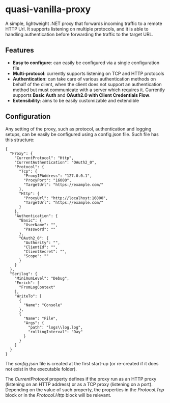 # quasi-vanilla-proxy

A simple, lightweight .NET proxy that forwards incoming traffic to a remote HTTP Url. It supports listening on multiple protocols, and it is able to handling authentication before forwarding the traffic to the target URL.

## Features
 - **Easy to configure**: can easily be configured via a single configuration file
 - **Multi-protocol**: currently supports listening on TCP and HTTP protocols
 - **Authentication**: can take care of various authentication methods on behalf of the client, when the client does not support an authentication method but must communicate with a server which requires it. Currently supports **Basic Auth** and **OAuth2.0 with Client Credentials Flow**.
 - **Extensibility**: aims to be easily customizable and extendible

## Configuration
Any setting of the proxy, such as protocol, authentication and logging setups, can be easily be configured using a config.json file. Such file has this structure: 

```
{
  "Proxy": {
    "CurrentProtocol": "Http",
    "CurrentAuthentication": "OAuth2_0",
    "Protocol": {
      "Tcp": {
        "ProxyIPAddress": "127.0.0.1",
        "ProxyPort": "16000",
        "TargetUrl": "https://example.com/"
      },
      "Http": {
        "ProxyUrl": "http://localhost:16000",
        "TargetUrl": "https://example.com/"
      }
    },
    "Authentication": {
      "Basic": {
        "UserName": "",
        "Password": ""
      },
      "OAuth2_0": {
        "Authority": "",
        "ClientId": "",
        "ClientSecret": "",
        "Scope": ""
      }
    }
  },
  "Serilog": {
    "MinimumLevel": "Debug",
    "Enrich": [
      "FromLogContext"
    ],
    "WriteTo": [
      {
        "Name": "Console"
      },
      {
        "Name": "File",
        "Args": {
          "path": "logs\\log.log",
          "rollingInterval": "Day"
        }
      }
    ]
  }
}
```

The *config.json* file is created at the first start-up (or re-created if it does not exist in the executable folder). 

The *CurrentProtocol* property defines if the proxy run as an HTTP proxy (listening on an HTTP address) or as a TCP proxy (listening on a port). Depending on the value of such property, the properties in the *Protocol.Tcp* block or in the *Protocol.Http* block will be relevant.
